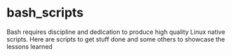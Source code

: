 # bash_scripts

Bash requires discipline and dedication to produce high quality Linux native scripts.
Here are scripts to get stuff done and some others to showcase the lessons learned
